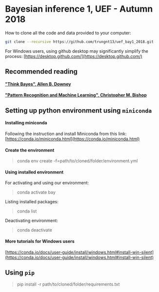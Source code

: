 # Bayesian inference 1, UEF - Autumn 2018

How to clone all the code and data provided to your computer:

```bash
git clone --recursive https://github.com/trungnt13/uef_bay1_2018.git
```
For Windows users, using github desktop may significantly simplify the process:
[https://desktop.github.com/](https://desktop.github.com/)

## Recommended reading

#### ["Think Bayes", Allen B. Downey](http://www.greenteapress.com/thinkbayes/html/index.html)
#### ["Pattern Recognition and Machine Learning", Christopher M. Bishop](http://users.isr.ist.utl.pt/~wurmd/Livros/school/Bishop%20-%20Pattern%20Recognition%20And%20Machine%20Learning%20-%20Springer%20%202006.pdf)

## Setting up python environment using `miniconda`

#### Installing miniconda
Following the instruction and install Miniconda from this link:
[https://conda.io/miniconda.html](https://conda.io/miniconda.html)

#### Create the environment
> conda env create -f=path/to/cloned/folder/environment.yml

#### Using installed environment
For activating and using our environment:
> conda activate bay

Listing installed packages:
> conda list

Deactivating environment:
> conda deactivate

#### More tutorials for Windows users
[https://conda.io/docs/user-guide/install/windows.html#install-win-silent](https://conda.io/docs/user-guide/install/windows.html#install-win-silent)

## Using `pip`

> pip install -r path/to/cloned/folder/requirements.txt
